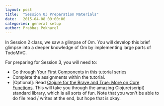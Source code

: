 ```yaml
---
layout: post
title:  "Session 03 Preparation Materials"
date:   2015-04-08 09:00:00
categories: general setup
author: Prabhas Pokharel
---
```


In Session 2 class, we saw a glimpse of Om. You will develop this brief glimpse into a deeper knowledge of Om by implementing large parts of TodoMVC.

For preparing for Session 3, you will need to:
 
 * Go through [Your First Components](https://github.com/om-ninja/om-tutorial/wiki/1.-Your-First-Components) in this tutorial series
 * Complete the assignments within the tutorial.
 * [Optional]: Read [Clojure for the Brave and True: More on Core Functions](http://www.braveclojure.com/core-functions-in-depth/). This will take you through the amazing Clojure(script) standard library, which is all sorts of fun. Note that you won't be able to do file read / writes at the end, but hope that is okay.